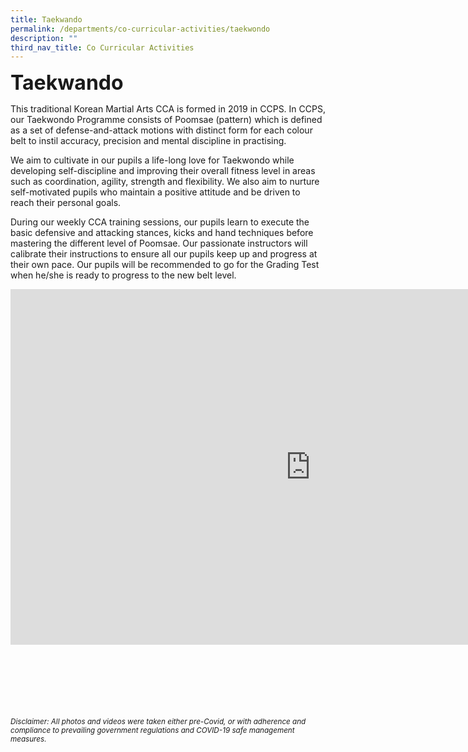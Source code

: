 ```yaml
---
title: Taekwando
permalink: /departments/co-curricular-activities/taekwondo
description: ""
third_nav_title: Co Curricular Activities
---
```

**<font size="6">Taekwando</font>**


This traditional Korean Martial Arts CCA is formed in 2019 in CCPS. In CCPS, our Taekwondo Programme consists of Poomsae (pattern) which is defined as a set of defense-and-attack motions with distinct form for each colour belt to instil accuracy, precision and mental discipline in practising.  
  
We aim to cultivate in our pupils a life-long love for Taekwondo while developing self-discipline and improving their overall fitness level in areas such as coordination, agility, strength and flexibility. We also aim to nurture self-motivated pupils who maintain a positive attitude and be driven to reach their personal goals.  
  
During our weekly CCA training sessions, our pupils learn to execute the basic defensive and attacking stances, kicks and hand techniques before mastering the different level of Poomsae. Our passionate instructors will calibrate their instructions to ensure all our pupils keep up and progress at their own pace. Our pupils will be recommended to go for the Grading Test when he/she is ready to progress to the new belt level.


<iframe allowfullscreen="true" height="569" width="960" frameborder="0" src="https://docs.google.com/presentation/d/e/2PACX-1vRCxWEop-rVAxszJYCpBFw8IiEg43h4xIRKYfFU2CU76D4np0VpS3msNO3VmaPY6kP9Rg3MJdTIO_J_/embed?start=true&amp;loop=true&amp;delayms=5000"></iframe>



<br><br><br><br><br><br>
<sup>_Disclaimer: All photos and videos were taken either pre-Covid, or with adherence and compliance to prevailing government regulations and COVID-19 safe management measures._</sup>
